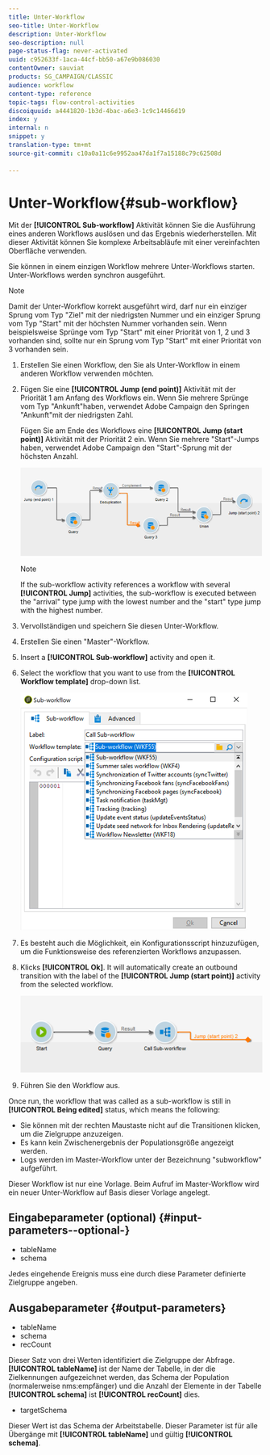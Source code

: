 ```yaml
---
title: Unter-Workflow
seo-title: Unter-Workflow
description: Unter-Workflow
seo-description: null
page-status-flag: never-activated
uuid: c952633f-1aca-44cf-bb50-a67e9b086030
contentOwner: sauviat
products: SG_CAMPAIGN/CLASSIC
audience: workflow
content-type: reference
topic-tags: flow-control-activities
discoiquuid: a4441820-1b3d-4bac-a6e3-1c9c14466d19
index: y
internal: n
snippet: y
translation-type: tm+mt
source-git-commit: c10a0a11c6e9952aa47da1f7a15188c79c62508d

---
```



# Unter-Workflow{#sub-workflow}

Mit der **[!UICONTROL Sub-workflow]** Aktivität können Sie die Ausführung eines anderen Workflows auslösen und das Ergebnis wiederherstellen. Mit dieser Aktivität können Sie komplexe Arbeitsabläufe mit einer vereinfachten Oberfläche verwenden.

Sie können in einem einzigen Workflow mehrere Unter-Workflows starten. Unter-Workflows werden synchron ausgeführt.

>[!NOTE]
>
>Damit der Unter-Workflow korrekt ausgeführt wird, darf nur ein einziger Sprung vom Typ &quot;Ziel&quot; mit der niedrigsten Nummer und ein einziger Sprung vom Typ &quot;Start&quot; mit der höchsten Nummer vorhanden sein. Wenn beispielsweise Sprünge vom Typ &quot;Start&quot; mit einer Priorität von 1, 2 und 3 vorhanden sind, sollte nur ein Sprung vom Typ &quot;Start&quot; mit einer Priorität von 3 vorhanden sein.

1. Erstellen Sie einen Workflow, den Sie als Unter-Workflow in einem anderen Workflow verwenden möchten.
1. Fügen Sie eine **[!UICONTROL Jump (end point)]** Aktivität mit der Priorität 1 am Anfang des Workflows ein. Wenn Sie mehrere Sprünge vom Typ &quot;Ankunft&quot;haben, verwendet Adobe Campaign den Springen &quot;Ankunft&quot;mit der niedrigsten Zahl.

   Fügen Sie am Ende des Workflows eine **[!UICONTROL Jump (start point)]** Aktivität mit der Priorität 2 ein. Wenn Sie mehrere &quot;Start&quot;-Jumps haben, verwendet Adobe Campaign den &quot;Start&quot;-Sprung mit der höchsten Anzahl.

   ![](assets/subworkflow_jumps.png)

   >[!NOTE]
   >
   >If the sub-workflow activity references a workflow with several **[!UICONTROL Jump]** activities, the sub-workflow is executed between the &quot;arrival&quot; type jump with the lowest number and the &quot;start&quot; type jump with the highest number.

1. Vervollständigen und speichern Sie diesen Unter-Workflow.
1. Erstellen Sie einen &quot;Master&quot;-Workflow.
1. Insert a **[!UICONTROL Sub-workflow]** activity and open it.
1. Select the workflow that you want to use from the **[!UICONTROL Workflow template]** drop-down list.

   ![](assets/subworkflow_selection.png)

1. Es besteht auch die Möglichkeit, ein Konfigurationsscript hinzuzufügen, um die Funktionsweise des referenzierten Workflows anzupassen.
1. Klicks **[!UICONTROL Ok]**. It will automatically create an outbound transition with the label of the **[!UICONTROL Jump (start point)]** activity from the selected workflow.

   ![](assets/subworkflow_outbound.png)

1. Führen Sie den Workflow aus.

Once run, the workflow that was called as a sub-workflow is still in **[!UICONTROL Being edited]** status, which means the following:

* Sie können mit der rechten Maustaste nicht auf die Transitionen klicken, um die Zielgruppe anzuzeigen.
* Es kann kein Zwischenergebnis der Populationsgröße angezeigt werden.
* Logs werden im Master-Workflow unter der Bezeichnung &quot;subworkflow&quot; aufgeführt.

Dieser Workflow ist nur eine Vorlage. Beim Aufruf im Master-Workflow wird ein neuer Unter-Workflow auf Basis dieser Vorlage angelegt.

## Eingabeparameter (optional) {#input-parameters--optional-}

* tableName
* schema

Jedes eingehende Ereignis muss eine durch diese Parameter definierte Zielgruppe angeben.

## Ausgabeparameter {#output-parameters}

* tableName
* schema
* recCount

Dieser Satz von drei Werten identifiziert die Zielgruppe der Abfrage. **[!UICONTROL tableName]** ist der Name der Tabelle, in der die Zielkennungen aufgezeichnet werden, das Schema der Population (normalerweise nms:empfänger) und die Anzahl der Elemente in der Tabelle **[!UICONTROL schema]** ist **[!UICONTROL recCount]** dies.

* targetSchema

Dieser Wert ist das Schema der Arbeitstabelle. Dieser Parameter ist für alle Übergänge mit **[!UICONTROL tableName]** und gültig **[!UICONTROL schema]**.
